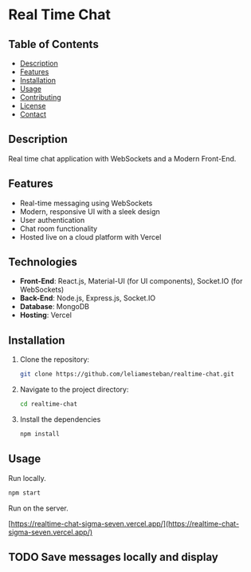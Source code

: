 # Real Time Chat

## Table of Contents

- [Description](#description)
- [Features](#features)
- [Installation](#installation)
- [Usage](#usage)
- [Contributing](#contributing)
- [License](#license)
- [Contact](#contact)

## Description

Real time chat application with WebSockets and a Modern Front-End.

## Features

- Real-time messaging using WebSockets
- Modern, responsive UI with a sleek design
- User authentication
- Chat room functionality
- Hosted live on a cloud platform with Vercel

## Technologies

- **Front-End**: React.js, Material-UI (for UI components), Socket.IO (for WebSockets)
- **Back-End**: Node.js, Express.js, Socket.IO
- **Database**: MongoDB
- **Hosting**: Vercel

## Installation

1. Clone the repository:
    ```bash
    git clone https://github.com/leliamesteban/realtime-chat.git
    ```
2. Navigate to the project directory:
    ```bash
    cd realtime-chat
    ```
3. Install the dependencies
   ```bash
   npm install
   ```

## Usage

Run locally.

```bash
npm start
```

Run on the server.

[https://realtime-chat-sigma-seven.vercel.app/](https://realtime-chat-sigma-seven.vercel.app/)

## TODO Save messages locally and display
